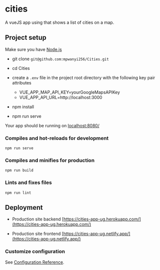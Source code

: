 # cities
A vueJS app using that shows a list of cities on a map.

## Project setup
Make sure you have [Node.js](https://nodejs.org/en/)

- git clone `git@github.com:mpwanyi256/Cities.git`
- cd Cities
- create a `.env` file in the project root directory with the following key pair attributes
    - VUE_APP_MAP_API_KEY=yourGoogleMapsAPIKey
    - VUE_APP_API_URL=http://localhost:3000

- npm install
- npm run serve

Your app should be running on [localhost:8080/](http://localhost:8080/)

### Compiles and hot-reloads for development
```
npm run serve
```

### Compiles and minifies for production
```
npm run build
```

### Lints and fixes files
```
npm run lint
```

## Deployment
- Production site backend [https://cities-app-ug.herokuapp.com/](https://cities-app-ug.herokuapp.com/)

- Production site frontend [https://cities-app-ug.netlify.app/](https://cities-app-ug.netlify.app/)


### Customize configuration
See [Configuration Reference](https://cli.vuejs.org/config/).
